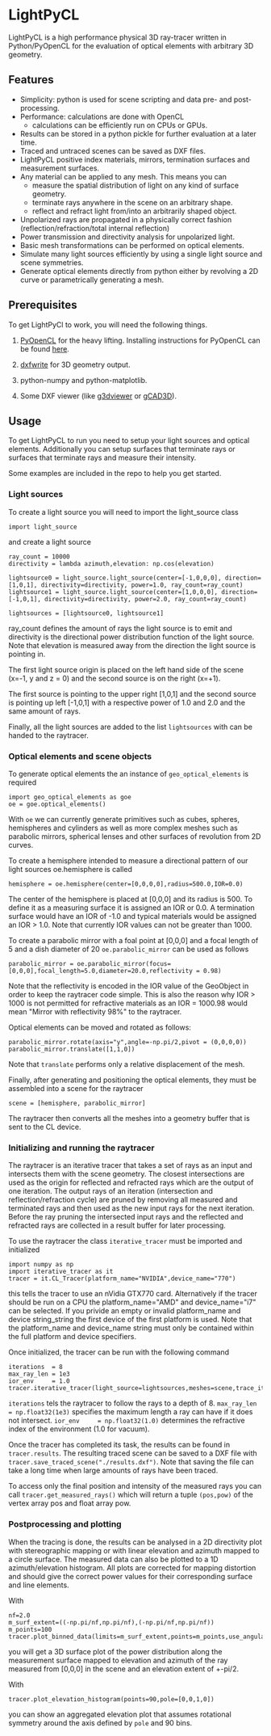 LightPyCL
=========

LightPyCL is a high performance physical 3D ray-tracer written in Python/PyOpenCL for the evaluation of optical elements with arbitrary 3D geometry.

## Features

* Simplicity:  python is used for scene scripting and data pre- and post-processing.
* Performance: calculations are done with OpenCL 
	* calculations can be efficiently run on CPUs or GPUs.
* Results can be stored in a python pickle for further evaluation at a later time.
* Traced and untraced scenes can be saved as DXF files.
* LightPyCL positive index materials, mirrors, termination surfaces and measurement surfaces.
* Any material can be applied to any mesh. This means you can 
	* measure the spatial distribution of light on any kind of surface geometry.
	* terminate rays anywhere in the scene on an arbitrary shape.
	* reflect and refract light from/into an arbitrarily shaped object.
* Unpolarized rays are propagated in a physically correct fashion (reflection/refraction/total internal reflection)
* Power transmission and directivity analysis for unpolarized light.
* Basic mesh transformations can be performed on optical elements.
* Simulate many light sources efficiently by using a single light source and scene symmetries.
* Generate optical elements directly from python either by revolving a 2D curve or parametrically generating a mesh.

## Prerequisites

To get LightPyCl to work, you will need the following things.

1. [PyOpenCL](http://mathema.tician.de/software/pyopencl/) for the heavy lifting.
Installing instructions for PyOpenCL can be found [here](http://wiki.tiker.net/PyOpenCL/Installation/Linux).

2. [dxfwrite](https://pypi.python.org/pypi/dxfwrite/) for 3D geometry output.

3. python-numpy and python-matplotlib.

4. Some DXF viewer (like [g3dviewer](http://automagically.de/g3dviewer/) or [gCAD3D](http://www.gcad3d.org/)).


## Usage

To get LightPyCL to run you need to setup your light sources and optical elements. Additionally you can setup surfaces that terminate rays or surfaces that terminate rays and measure their intensity.

Some examples are included in the repo to help you get started.

### Light sources

To create a light source you will need to import the light_source class

`import light_source`

and create a light source

```
ray_count = 10000
directivity = lambda azimuth,elevation: np.cos(elevation)

lightsource0 = light_source.light_source(center=[-1,0,0,0], direction=[1,0,1], directivity=directivity, power=1.0, ray_count=ray_count)
lightsource1 = light_source.light_source(center=[1,0,0,0], direction=[-1,0,1], directivity=directivity, power=2.0, ray_count=ray_count)

lightsources = [lightsource0, lightsource1]
```

ray_count defines the amount of rays the light source is to emit and directivity is the directional power distribution function of the light source. Note that elevation is measured away from the direction the light source is pointing in.

The first light source origin is placed on the left hand side of the scene (x=-1, y and z = 0) and the second source is on the right (x=+1).

The first source is pointing to the upper right [1,0,1] and the second source is pointing up left [-1,0,1] with a respective power of 1.0 and 2.0 and the same amount of rays.

Finally, all the light sources are added to the list `lightsources` with can be handed to the raytracer.

### Optical elements and scene objects

To generate optical elements the an instance of `geo_optical_elements` is required

```
import geo_optical_elements as goe
oe = goe.optical_elements()
```

With `oe` we can currently generate primitives such as cubes, spheres, hemispheres and cylinders as well as more complex meshes such as parabolic mirrors, spherical lenses and other surfaces of revolution from 2D curves.

To create a hemisphere intended to measure a directional pattern of our light sources oe.hemisphere is called
 
`hemisphere = oe.hemisphere(center=[0,0,0,0],radius=500.0,IOR=0.0)`

The center of the hemisphere is placed at [0,0,0] and its radius is 500. To define it as a measuring surface it is assigned an IOR or 0.0. A termination surface would have an IOR of -1.0 and typical materials would be assigned an IOR > 1.0. Note that currently IOR values can not be greater than 1000.

To create a parabolic mirror with a foal point at [0,0,0] and a focal length of 5 and a dish diameter of 20 `oe.parabolic_mirror` can be used as follows

`parabolic_mirror = oe.parabolic_mirror(focus=[0,0,0],focal_length=5.0,diameter=20.0,reflectivity = 0.98)`

Note that the reflectivity is encoded in the IOR value of the GeoObject in order to keep the raytracer code simple. This is also the reason why IOR > 1000 is not permitted for refractive materials as an IOR = 1000.98 would mean "Mirror with reflectivity 98%" to the raytracer.

Optical elements can be moved and rotated as follows:

```
parabolic_mirror.rotate(axis="y",angle=-np.pi/2,pivot = (0,0,0,0))
parabolic_mirror.translate([1,1,0])
```

Note that `translate` performs only a relative displacement of the mesh.

Finally, after generating and positioning the optical elements, they must be assembled into a scene for the raytracer

`scene = [hemisphere, parabolic_mirror]`

The raytracer then converts all the meshes into a geometry buffer that is sent to the CL device.

### Initializing and running the raytracer

The raytracer is an iterative tracer that takes a set of rays as an input and intersects them with the scene geometry. The closest intersections are used as the origin for reflected and refracted rays which are the output of one iteration. The output rays of an iteration (intersection and reflection/refraction cycle) are pruned by removing all measured and terminated rays and then used as the new input rays for the next iteration. Before the ray pruning the intersected input rays and the reflected and refracted rays are collected in a result buffer for later processing.

To use the raytracer the class `iterative_tracer` must be imported and initialized

```
import numpy as np
import iterative_tracer as it
tracer = it.CL_Tracer(platform_name="NVIDIA",device_name="770")
```

this tells the tracer to use an nVidia GTX770 card. Alternatively if the tracer should be run on a CPU the platform_name="AMD" and device_name="i7" can be selected. If you privide an empty or invalid platform_name and device string_string the first device of the first platform is used. Note that the platform_name and device_name string must only be contained within the full platform and device specifiers.

Once initialized, the tracer can be run with the following command

```
iterations  = 8
max_ray_len = 1e3
ior_env     = 1.0
tracer.iterative_tracer(light_source=lightsources,meshes=scene,trace_iterations=iterations,max_ray_len=max_ray_len,ior_env=ior_env)
```

`iterations` tels the raytracer to follow the rays to a depth of 8.
`max_ray_len = np.float32(1e3)` specifies the maximum length a ray can have if it does not intersect.
`ior_env     = np.float32(1.0)` determines the refractive index of the environment (1.0 for vacuum).

Once the tracer has completed its task, the results can be found in `tracer.results`. The resulting traced scene can be saved to a DXF file with `tracer.save_traced_scene("./results.dxf")`. Note that saving the file can take a long time when large amounts of rays have been traced.

To access only the final position and intensity of the measured rays you can call `tracer.get_measured_rays()` which will return a tuple `(pos,pow)` of the vertex array pos and float array pow.

### Postprocessing and plotting

When the tracing is done, the results can be analysed in a 2D directivity plot with stereographic mapping or with linear elevation and azimuth mapped to a circle surface. The measured data can also be plotted to a 1D azimuth/elevation histogram. All plots are corrected for mapping distortion and should give the correct power values for their corresponding surface and line elements.

With 

```
nf=2.0
m_surf_extent=((-np.pi/nf,np.pi/nf),(-np.pi/nf,np.pi/nf))
m_points=100 
tracer.plot_binned_data(limits=m_surf_extent,points=m_points,use_angular=True,use_3d=True)
```

you will get a 3D surface plot of the power distribution along the measurement surface mapped to elevation and azimuth of the ray measured from [0,0,0] in the scene and an elevation extent of +-pi/2.

With 

`tracer.plot_elevation_histogram(points=90,pole=[0,0,1,0])`

you can show an aggregated elevation plot that assumes rotational symmetry around the axis defined by `pole` and 90 bins.
